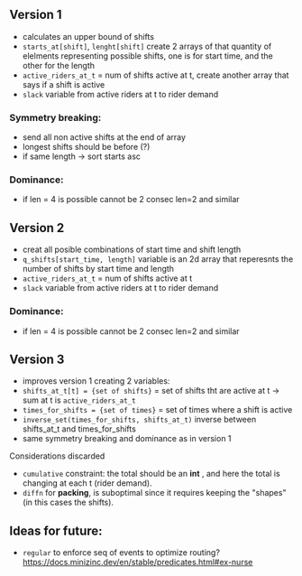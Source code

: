 ## Version 1
- calculates an upper bound of shifts
- `starts_at[shift]`, `lenght[shift]`  create 2 arrays of that quantity of elelments representing possible shifts, one is for start time, and the other for the length
- `active_riders_at_t` = num of shifts active at t, create another array that says if a shift is active 
- `slack` variable from active riders at t to rider demand

### Symmetry breaking:
- send all non active shifts at the end of array
- longest shifts should be before (?)
- if same length -> sort starts asc

### Dominance: 
- if len = 4 is possible cannot be 2 consec len=2 and similar


## Version 2
- creat all posible combinations of start time and shift length
- `q_shifts[start_time, length]` variable is an 2d array that reperesnts the number of shifts by start time and length
- `active_riders_at_t` = num of shifts active at t
- `slack` variable from active riders at t to rider demand

### Dominance: 
- if len = 4 is possible cannot be 2 consec len=2 and similar


## Version 3
- improves version 1 creating 2 variables:
- `shifts_at_t[t] = {set of shifts}` = set of shifts tht are active at t -> sum at t is `active_riders_at_t`
- `times_for_shifts = {set of times}` = set of times where a shift is active
- `inverse_set(times_for_shifts, shifts_at_t)` inverse between shifts_at_t and times_for_shifts
- same symmetry breaking and dominance as in version 1


Considerations discarded
- `cumulative`  constraint: the total should be an **int** , and here the total is changing at each t (rider demand).
- `diffn` for **packing**, is suboptimal since it requires keeping the "shapes" (in this cases the shifts).


## Ideas for future: 
- `regular` to enforce seq of events to optimize routing?
https://docs.minizinc.dev/en/stable/predicates.html#ex-nurse

